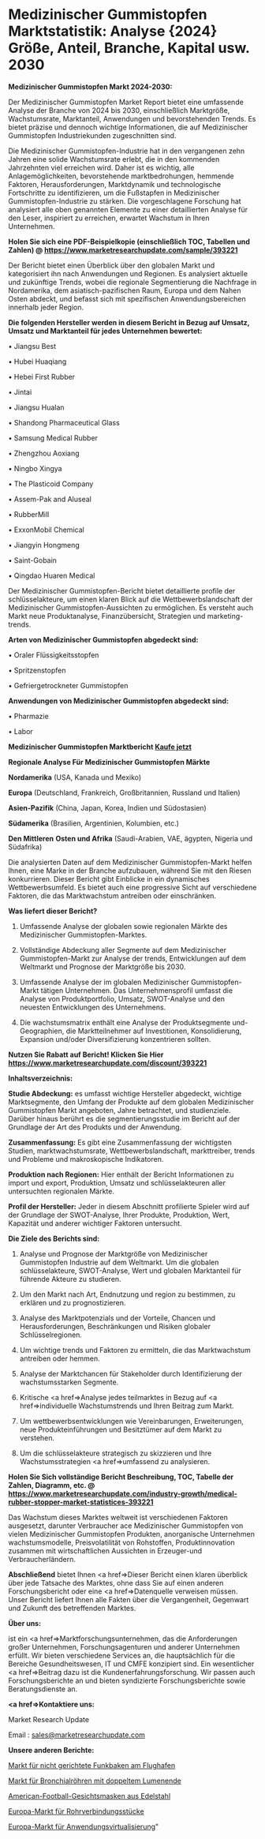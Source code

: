 # Medizinischer Gummistopfen Marktstatistik: Analyse {2024} Größe, Anteil, Branche, Kapital usw. 2030

<strong>Medizinischer Gummistopfen Markt 2024-2030:</strong>

Der Medizinischer Gummistopfen Market Report bietet eine umfassende Analyse der Branche von 2024 bis 2030, einschließlich Marktgröße, Wachstumsrate, Marktanteil, Anwendungen und bevorstehenden Trends. Es bietet präzise und dennoch wichtige Informationen, die auf Medizinischer Gummistopfen Industriekunden zugeschnitten sind.

Die Medizinischer Gummistopfen-Industrie hat in den vergangenen zehn Jahren eine solide Wachstumsrate erlebt, die in den kommenden Jahrzehnten viel erreichen wird. Daher ist es wichtig, alle Anlagemöglichkeiten, bevorstehende marktbedrohungen, hemmende Faktoren, Herausforderungen, Marktdynamik und technologische Fortschritte zu identifizieren, um die Fußstapfen in Medizinischer Gummistopfen-Industrie zu stärken. Die vorgeschlagene Forschung hat analysiert alle oben genannten Elemente zu einer detaillierten Analyse für den Leser, inspiriert zu erreichen, erwartet Wachstum in Ihren Unternehmen.

<strong>Holen Sie sich eine PDF-Beispielkopie (einschließlich TOC, Tabellen und Zahlen) @
</strong><strong><a href=https://www.marketresearchupdate.com/sample/393221><strong>https://www.marketresearchupdate.com/sample/393221</u></font></a></strong></strong>

Der Bericht bietet einen Überblick über den globalen Markt und kategorisiert ihn nach Anwendungen und Regionen. Es analysiert aktuelle und zukünftige Trends, wobei die regionale Segmentierung die Nachfrage in Nordamerika, dem asiatisch-pazifischen Raum, Europa und dem Nahen Osten abdeckt, und befasst sich mit spezifischen Anwendungsbereichen innerhalb jeder Region.

<strong>Die folgenden Hersteller werden in diesem Bericht in Bezug auf Umsatz, Umsatz und Marktanteil für jedes Unternehmen bewertet:</strong>

• Jiangsu Best

• Hubei Huaqiang

• Hebei First Rubber

• Jintai

• Jiangsu Hualan

• Shandong Pharmaceutical Glass

• Samsung Medical Rubber

• Zhengzhou Aoxiang

• Ningbo Xingya

• The Plasticoid Company

• Assem-Pak and Aluseal

• RubberMill

• ExxonMobil Chemical

• Jiangyin Hongmeng

• Saint-Gobain

• Qingdao Huaren Medical

Der Medizinischer Gummistopfen-Bericht bietet detaillierte profile der schlüsselakteure, um einen klaren Blick auf die Wettbewerbslandschaft der Medizinischer Gummistopfen-Aussichten zu ermöglichen. Es versteht auch Markt neue Produktanalyse, Finanzübersicht, Strategien und marketing-trends.

<strong>Arten von Medizinischer Gummistopfen abgedeckt sind:</strong>

• Oraler Flüssigkeitsstopfen

• Spritzenstopfen

• Gefriergetrockneter Gummistopfen

<strong>Anwendungen von Medizinischer Gummistopfen abgedeckt sind:</strong>

• Pharmazie

• Labor

<strong>Medizinischer Gummistopfen Marktbericht <a href=https://www.marketresearchupdate.com/buynow/393221>Kaufe jetzt</a></strong>

<strong>Regionale Analyse Für Medizinischer Gummistopfen Märkte</strong>

<strong>Nordamerika</strong> (USA, Kanada und Mexiko)

<strong>Europa</strong> (Deutschland, Frankreich, Großbritannien, Russland und Italien)

<strong>Asien-Pazifik</strong> (China, Japan, Korea, Indien und Südostasien)

<strong>Südamerika</strong> (Brasilien, Argentinien, Kolumbien, etc.)

<strong>Den Mittleren</strong> <strong>Osten und Afrika</strong> (Saudi-Arabien, VAE, ägypten, Nigeria und Südafrika)

Die analysierten Daten auf dem Medizinischer Gummistopfen-Markt helfen Ihnen, eine Marke in der Branche aufzubauen, während Sie mit den Riesen konkurrieren. Dieser Bericht gibt Einblicke in ein dynamisches Wettbewerbsumfeld. Es bietet auch eine progressive Sicht auf verschiedene Faktoren, die das Marktwachstum antreiben oder einschränken.

<strong>Was liefert dieser Bericht?</strong>

1. Umfassende Analyse der globalen sowie regionalen Märkte des Medizinischer Gummistopfen-Marktes.

2. Vollständige Abdeckung aller Segmente auf dem Medizinischer Gummistopfen-Markt zur Analyse der trends, Entwicklungen auf dem Weltmarkt und Prognose der Marktgröße bis 2030.

3. Umfassende Analyse der im globalen Medizinischer Gummistopfen-Markt tätigen Unternehmen. Das Unternehmensprofil umfasst die Analyse von Produktportfolio, Umsatz, SWOT-Analyse und den neuesten Entwicklungen des Unternehmens.

4. Die wachstumsmatrix enthält eine Analyse der Produktsegmente und-Geographien, die Marktteilnehmer auf Investitionen, Konsolidierung, Expansion und/oder Diversifizierung konzentrieren sollten.

<strong>Nutzen Sie Rabatt auf Bericht! Klicken Sie Hier
</strong><strong><a href=https://www.marketresearchupdate.com/discount/393221>https://www.marketresearchupdate.com/discount/393221</b></u></font></strong></a>

<strong>Inhaltsverzeichnis:</strong>

<strong>Studie Abdeckung:</strong> es umfasst wichtige Hersteller abgedeckt, wichtige Marktsegmente, den Umfang der Produkte auf dem globalen Medizinischer Gummistopfen Markt angeboten, Jahre betrachtet, und studienziele. Darüber hinaus berührt es die segmentierungsstudie im Bericht auf der Grundlage der Art des Produkts und der Anwendung.

<strong>Zusammenfassung:</strong> Es gibt eine Zusammenfassung der wichtigsten Studien, marktwachstumsrate, Wettbewerbslandschaft, markttreiber, trends und Probleme und makroskopische Indikatoren.

<strong>Produktion nach Regionen:</strong> Hier enthält der Bericht Informationen zu import und export, Produktion, Umsatz und schlüsselakteuren aller untersuchten regionalen Märkte.

<strong>Profil der Hersteller:</strong> Jeder in diesem Abschnitt profilierte Spieler wird auf der Grundlage der SWOT-Analyse, Ihrer Produkte, Produktion, Wert, Kapazität und anderer wichtiger Faktoren untersucht.

<strong>Die Ziele des Berichts sind:</strong>

1) Analyse und Prognose der Marktgröße von Medizinischer Gummistopfen Industrie auf dem Weltmarkt.
Um die globalen schlüsselakteure, SWOT-Analyse, Wert und globalen Marktanteil für führende Akteure zu studieren.

2) Um den Markt nach Art, Endnutzung und region zu bestimmen, zu erklären und zu prognostizieren.

3) Analyse des Marktpotenzials und der Vorteile, Chancen und Herausforderungen, Beschränkungen und Risiken globaler Schlüsselregionen.

4) Um wichtige trends und Faktoren zu ermitteln, die das Marktwachstum antreiben oder hemmen.

5) Analyse der Marktchancen für Stakeholder durch Identifizierung der wachstumsstarken Segmente.

6) Kritische <a href=>Analyse</a> jedes teilmarktes in Bezug auf <a href=>individuelle</a> Wachstumstrends und Ihren Beitrag zum Markt.

7) Um wettbewerbsentwicklungen wie Vereinbarungen, Erweiterungen, neue Produkteinführungen und Besitztümer auf dem Markt zu verstehen.

8) Um die schlüsselakteure strategisch zu skizzieren und Ihre Wachstumsstrategien <a href=>umfassend</a> zu analysieren.

<strong>Holen Sie Sich vollständige Bericht Beschreibung, TOC, Tabelle der Zahlen, Diagramm, etc. @ </strong><strong><a href=https://www.marketresearchupdate.com/industry-growth/medical-rubber-stopper-market-statistices-393221>https://www.marketresearchupdate.com/industry-growth/medical-rubber-stopper-market-statistices-393221</a></font></strong>

Das Wachstum dieses Marktes weltweit ist verschiedenen Faktoren ausgesetzt, darunter Verbraucher ace Medizinischer Gummistopfen von vielen Medizinischer Gummistopfen Produkten, anorganische Unternehmen wachstumsmodelle, Preisvolatilität von Rohstoffen, Produktinnovation zusammen mit wirtschaftlichen Aussichten in Erzeuger-und Verbraucherländern.

<strong>Abschließend</strong> bietet Ihnen <a href=>Dieser</a> Bericht einen klaren überblick über jede Tatsache des Marktes, ohne dass Sie auf einen anderen Forschungsbericht oder eine <a href=>Datenquelle</a> verweisen müssen. Unser Bericht liefert Ihnen alle Fakten über die Vergangenheit, Gegenwart und Zukunft des betreffenden Marktes.

<strong>Über uns:</strong>

 ist ein <a href=>Marktfors</a>chungsunternehmen, das die Anforderungen großer Unternehmen, Forschungsagenturen und anderer Unternehmen erfüllt. Wir bieten verschiedene Services an, die hauptsächlich für die Bereiche Gesundheitswesen, IT und CMFE konzipiert sind. Ein wesentlicher <a href=>Beitrag</a> dazu ist die Kundenerfahrungsforschung. Wir passen auch Forschungsberichte an und bieten syndizierte Forschungsberichte sowie Beratungsdienste an.

<strong><a href=>Kontaktiere uns:</a></strong>

Market Research Update

Email : sales@marketresearchupdate.com

<strong>Unsere anderen Berichte:</strong>

<a href=https://www.linkedin.com/pulse/airport-non-directional-radio-beacon-market-analysis>Markt für nicht gerichtete Funkbaken am Flughafen</a>

<a href=https://www.linkedin.com/pulse/double-lumen-end-bronchial-tube-market-size-share>Markt für Bronchialröhren mit doppeltem Lumenende</a>

<a href=https://www.linkedin.com/pulse/american-football-stainless-steel-facemasks>American-Football-Gesichtsmasken aus Edelstahl</a>

<a href=https://www.linkedin.com/pulse/europe-pipe-fittings-market-2023-pointing-capture>Europa-Markt für Rohrverbindungsstücke</a>

<a href=https://www.linkedin.com/pulse/europe-application-virtualization-market-2030-industry>Europa-Markt für Anwendungsvirtualisierung</a>"
